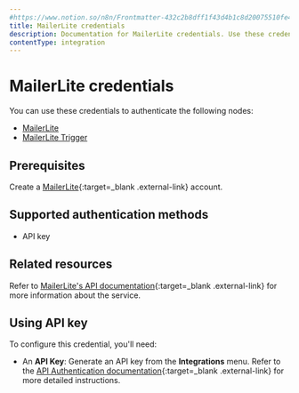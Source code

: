 ```yaml
---
#https://www.notion.so/n8n/Frontmatter-432c2b8dff1f43d4b1c8d20075510fe4
title: MailerLite credentials
description: Documentation for MailerLite credentials. Use these credentials to authenticate MailerLite in n8n, a workflow automation platform.
contentType: integration
---
```


# MailerLite credentials

You can use these credentials to authenticate the following nodes:

- [MailerLite](/integrations/builtin/app-nodes/n8n-nodes-base.mailerlite/)
- [MailerLite Trigger](/integrations/builtin/trigger-nodes/n8n-nodes-base.mailerlitetrigger/)

## Prerequisites

Create a [MailerLite](https://www.mailerlite.com/){:target=_blank .external-link} account.

## Supported authentication methods

- API key

## Related resources

Refer to [MailerLite's API documentation](https://developers.mailerlite.com/docs/){:target=_blank .external-link} for more information about the service.

## Using API key

To configure this credential, you'll need:

- An **API Key**: Generate an API key from the **Integrations** menu. Refer to the [API Authentication documentation](https://developers.mailerlite.com/docs/#authentication){:target=_blank .external-link} for more detailed instructions.

